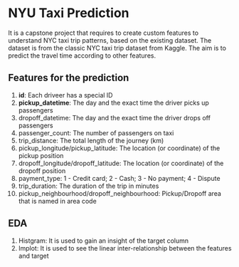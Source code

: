 # NYU Taxi Prediction
It is a capstone project that requires to create custom features to understand NYC taxi trip patterns, based on the existing dataset. The dataset is from the classic NYC taxi trip dataset from Kaggle. The aim is to predict the travel time according to other features.

## Features for the prediction
1. __id__: Each driveer has a special ID
2. __pickup_datetime__: The day and the exact time the driver picks up passengers
3. dropoff_datetime: The day and the exact time the driver drops off passengers
4. passenger_count: The number of passengers on taxi
5. trip_distance: The total length of the journey (km)
6. pickup_longitude/pickup_latitude: The location (or coordinate) of the pickup position
7. dropoff_longitude/dropoff_latitude: The location (or coordinate) of the dropoff position
8. payment_type: 1 - Credit card; 2 - Cash; 3 - No payment; 4 - Dispute
9. trip_duration: The duration of the trip in minutes
10. pickup_neighbourhood/dropoff_neighbourhood: Pickup/Dropoff area that is named in area code

## EDA
1. Histgram: It is used to gain an insight of the target column
2. lmplot: It is used to see the linear inter-relationship between the features and target
